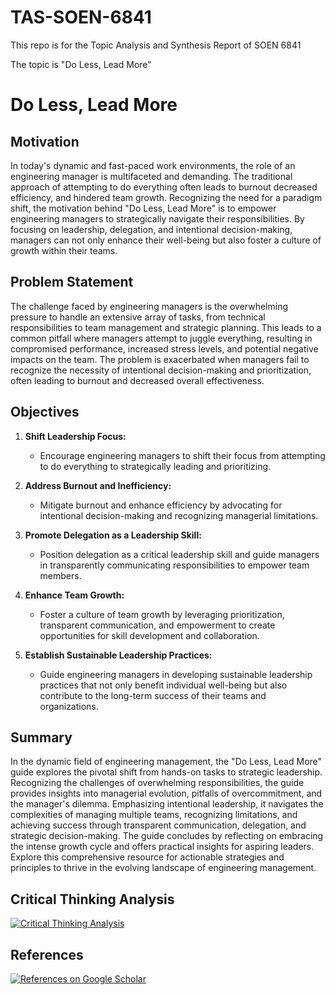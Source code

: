 # TAS-SOEN-6841
This repo is for the Topic Analysis and Synthesis Report of SOEN 6841


The topic is "Do Less, Lead More"

# Do Less, Lead More

## Motivation

In today's dynamic and fast-paced work environments, the role of an engineering manager is multifaceted and demanding. The traditional approach of attempting to do everything often leads to burnout decreased efficiency, and hindered team growth. Recognizing the need for a paradigm shift, the motivation behind "Do Less, Lead More" is to empower engineering managers to strategically navigate their responsibilities. By focusing on leadership, delegation, and intentional decision-making, managers can not only enhance their well-being but also foster a culture of growth within their teams.

## Problem Statement

The challenge faced by engineering managers is the overwhelming pressure to handle an extensive array of tasks, from technical responsibilities to team management and strategic planning. This leads to a common pitfall where managers attempt to juggle everything, resulting in compromised performance, increased stress levels, and potential negative impacts on the team. The problem is exacerbated when managers fail to recognize the necessity of intentional decision-making and prioritization, often leading to burnout and decreased overall effectiveness.

## Objectives

1. **Shift Leadership Focus:**
   - Encourage engineering managers to shift their focus from attempting to do everything to strategically leading and prioritizing.

2. **Address Burnout and Inefficiency:**
   - Mitigate burnout and enhance efficiency by advocating for intentional decision-making and recognizing managerial limitations.

3. **Promote Delegation as a Leadership Skill:**
   - Position delegation as a critical leadership skill and guide managers in transparently communicating responsibilities to empower team members.

4. **Enhance Team Growth:**
   - Foster a culture of team growth by leveraging prioritization, transparent communication, and empowerment to create opportunities for skill development and collaboration.

5. **Establish Sustainable Leadership Practices:**
   - Guide engineering managers in developing sustainable leadership practices that not only benefit individual well-being but also contribute to the long-term success of their teams and organizations.
     

## Summary
In the dynamic field of engineering management, the "Do Less, Lead More" guide explores the pivotal shift from hands-on tasks to strategic leadership. Recognizing the challenges of overwhelming responsibilities, the guide provides insights into managerial evolution, pitfalls of overcommitment, and the manager's dilemma. Emphasizing intentional leadership, it navigates the complexities of managing multiple teams, recognizing limitations, and achieving success through transparent communication, delegation, and strategic decision-making. The guide concludes by reflecting on embracing the intense growth cycle and offers practical insights for aspiring leaders. Explore this comprehensive resource for actionable strategies and principles to thrive in the evolving landscape of engineering management.

## Critical Thinking Analysis

[![Critical Thinking Analysis](https://img.shields.io/badge/Google%20Books-%23FF5722?style=flat&logo=google-books)](https://books.google.ca/books?hl=en&lr=&id=t0w1bODEQjAC&oi=fnd&pg=PR7&dq=critical+thinking+analysis&ots=R9xIAeiQXS&sig=XP1XI0u6Qtjqt9pwhigXjEDwrRg&redir_esc=y#v=onepage&q=critical%20thinking%20analysis&f=false)

## References

[![References on Google Scholar](https://img.shields.io/badge/References%20on%20Google%20Scholar-blue?style=flat&logo=google-scholar)](https://scholar.google.com/schhp?hl=en&as_sdt=0,5)
